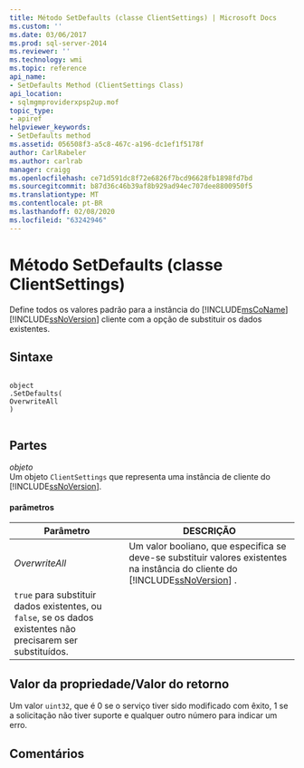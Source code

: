 ```yaml
---
title: Método SetDefaults (classe ClientSettings) | Microsoft Docs
ms.custom: ''
ms.date: 03/06/2017
ms.prod: sql-server-2014
ms.reviewer: ''
ms.technology: wmi
ms.topic: reference
api_name:
- SetDefaults Method (ClientSettings Class)
api_location:
- sqlmgmproviderxpsp2up.mof
topic_type:
- apiref
helpviewer_keywords:
- SetDefaults method
ms.assetid: 056508f3-a5c8-467c-a196-dc1ef1f5178f
author: CarlRabeler
ms.author: carlrab
manager: craigg
ms.openlocfilehash: ce71d591dc8f72e6826f7bcd96628fb1898fd7bd
ms.sourcegitcommit: b87d36c46b39af8b929ad94ec707dee8800950f5
ms.translationtype: MT
ms.contentlocale: pt-BR
ms.lasthandoff: 02/08/2020
ms.locfileid: "63242946"
---
```

# <a name="setdefaults-method-clientsettings-class"></a>Método SetDefaults (classe ClientSettings)
  Define todos os valores padrão para a instância do [!INCLUDE[msCoName](../../includes/msconame-md.md)] [!INCLUDE[ssNoVersion](../../includes/ssnoversion-md.md)] cliente com a opção de substituir os dados existentes.  
  
## <a name="syntax"></a>Sintaxe  
  
```  
  
object  
.SetDefaults(  
OverwriteAll  
)  
  
```  
  
## <a name="parts"></a>Partes  
 *objeto*  
 Um objeto `ClientSettings` que representa uma instância de cliente do [!INCLUDE[ssNoVersion](../../includes/ssnoversion-md.md)].  
  
#### <a name="parameters"></a>parâmetros  
  
|Parâmetro|DESCRIÇÃO|  
|---------------|-----------------|  
|*OverwriteAll*|Um valor booliano, que especifica se deve-se substituir valores existentes na instância do cliente do [!INCLUDE[ssNoVersion](../../includes/ssnoversion-md.md)] . 
  `true` para substituir dados existentes, ou `false`, se os dados existentes não precisarem ser substituídos.|  
  
## <a name="property-valuereturn-value"></a>Valor da propriedade/Valor do retorno  
 Um valor `uint32`, que é 0 se o serviço tiver sido modificado com êxito, 1 se a solicitação não tiver suporte e qualquer outro número para indicar um erro.  
  
## <a name="remarks"></a>Comentários  
  
